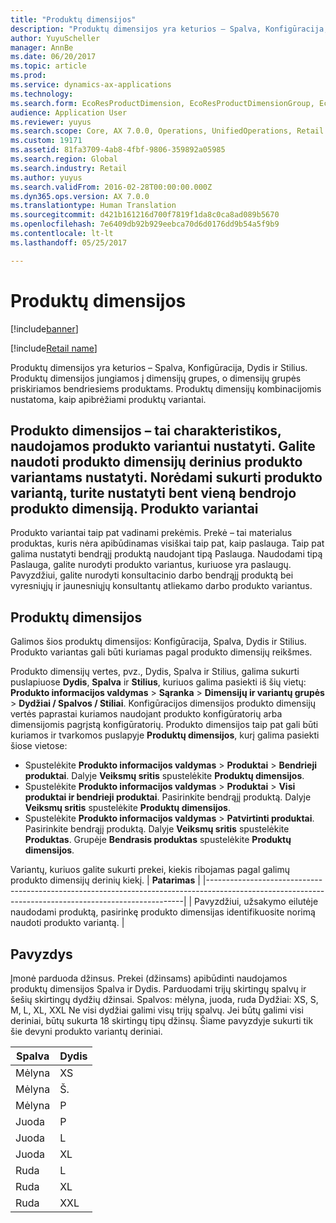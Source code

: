 ```yaml
---
title: "Produktų dimensijos"
description: "Produktų dimensijos yra keturios – Spalva, Konfigūracija, Dydis ir Stilius. Produktų dimensijos jungiamos į dimensijų grupes, o dimensijų grupės priskiriamos bendriesiems produktams. Produktų dimensijų kombinacijomis nustatoma, kaip apibrėžiami produktų variantai."
author: YuyuScheller
manager: AnnBe
ms.date: 06/20/2017
ms.topic: article
ms.prod: 
ms.service: dynamics-ax-applications
ms.technology: 
ms.search.form: EcoResProductDimension, EcoResProductDimensionGroup, EcoResProductMasterDimension, RetailEcoResColor, RetailEcoResSize, RetailEcoResStyle
audience: Application User
ms.reviewer: yuyus
ms.search.scope: Core, AX 7.0.0, Operations, UnifiedOperations, Retail
ms.custom: 19171
ms.assetid: 81fa3709-4ab8-4fbf-9806-359892a05985
ms.search.region: Global
ms.search.industry: Retail
ms.author: yuyus
ms.search.validFrom: 2016-02-28T00:00:00.000Z
ms.dyn365.ops.version: AX 7.0.0
ms.translationtype: Human Translation
ms.sourcegitcommit: d421b161216d700f7819f1da8c0ca8ad089b5670
ms.openlocfilehash: 7e6409db92b929eebca70d6d0176dd9b54a5f9b9
ms.contentlocale: lt-lt
ms.lasthandoff: 05/25/2017

---
```


# <a name="product-dimensions"></a>Produktų dimensijos

[!include[banner](../includes/banner.md)]

[!include[Retail name](../includes/retail-name.md)]


Produktų dimensijos yra keturios – Spalva, Konfigūracija, Dydis ir Stilius. Produktų dimensijos jungiamos į dimensijų grupes, o dimensijų grupės priskiriamos bendriesiems produktams. Produktų dimensijų kombinacijomis nustatoma, kaip apibrėžiami produktų variantai.

Produkto dimensijos – tai charakteristikos, naudojamos produkto variantui nustatyti. Galite naudoti produkto dimensijų derinius produkto variantams nustatyti. Norėdami sukurti produkto variantą, turite nustatyti bent vieną bendrojo produkto dimensiją.
Produkto variantai
----------------

Produkto variantai taip pat vadinami prekėmis. Prekė – tai materialus produktas, kuris nėra apibūdinamas visiškai taip pat, kaip paslauga. Taip pat galima nustatyti bendrąjį produktą naudojant tipą Paslauga. Naudodami tipą Paslauga, galite nurodyti produkto variantus, kuriuose yra paslaugų. Pavyzdžiui, galite nurodyti konsultacinio darbo bendrąjį produktą bei vyresniųjų ir jaunesniųjų konsultantų atliekamo darbo produkto variantus.

## <a name="product-dimensions"></a>Produktų dimensijos
Galimos šios produktų dimensijos: Konfigūracija, Spalva, Dydis ir Stilius. Produkto variantas gali būti kuriamas pagal produkto dimensijų reikšmes.

Produkto dimensijų vertes, pvz., Dydis, Spalva ir Stilius, galima sukurti puslapiuose **Dydis**, **Spalva** ir **Stilius**, kuriuos galima pasiekti iš šių vietų: **Produkto informacijos valdymas** &gt; **Sąranka** &gt; **Dimensijų ir variantų grupės** &gt; **Dydžiai / Spalvos / Stiliai**. Konfigūracijos dimensijos produkto dimensijų vertės paprastai kuriamos naudojant produkto konfigūratorių arba dimensijomis pagrįstą konfigūratorių. Produkto dimensijos taip pat gali būti kuriamos ir tvarkomos puslapyje **Produktų dimensijos**, kurį galima pasiekti šiose vietose:
-   Spustelėkite **Produkto informacijos valdymas** &gt; **Produktai** &gt; **Bendrieji produktai**. Dalyje **Veiksmų sritis** spustelėkite **Produktų dimensijos**.
-   Spustelėkite **Produkto informacijos valdymas** &gt; **Produktai** &gt; **Visi produktai ir bendrieji produktai**. Pasirinkite bendrąjį produktą. Dalyje **Veiksmų sritis** spustelėkite **Produktų dimensijos**.
-   Spustelėkite **Produkto informacijos valdymas** &gt; **Patvirtinti produktai**. Pasirinkite bendrąjį produktą. Dalyje **Veiksmų sritis** spustelėkite **Produktas**. Grupėje **Bendrasis produktas** spustelėkite **Produktų dimensijos**.

Variantų, kuriuos galite sukurti prekei, kiekis ribojamas pagal galimų produkto dimensijų derinių kiekį.
| **Patarimas**                                                                                                                                              |
|------------------------------------------------------------------------------------------------------------------------------------------------------|
| Pavyzdžiui, užsakymo eilutėje naudodami produktą, pasirinkę produkto dimensijas identifikuosite norimą naudoti produkto variantą. |

## <a name="example"></a>Pavyzdys
Įmonė parduoda džinsus. Prekei (džinsams) apibūdinti naudojamos produktų dimensijos Spalva ir Dydis. Parduodami trijų skirtingų spalvų ir šešių skirtingų dydžių džinsai. Spalvos: mėlyna, juoda, ruda Dydžiai: XS, S, M, L, XL, XXL Ne visi dydžiai galimi visų trijų spalvų. Jei būtų galimi visi deriniai, būtų sukurta 18 skirtingų tipų džinsų. Šiame pavyzdyje sukurti tik šie devyni produkto variantų deriniai.

| Spalva | Dydis |
|-------|------|
| Mėlyna  | XS   |
| Mėlyna  | Š.    |
| Mėlyna  | P    |
| Juoda | P    |
| Juoda | L    |
| Juoda | XL   |
| Ruda | L    |
| Ruda | XL   |
| Ruda | XXL  |






